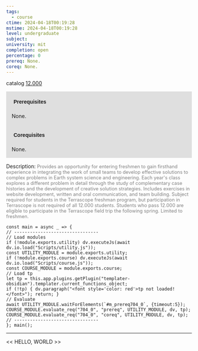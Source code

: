 ```yaml
---
tags:
  - course
ctime: 2024-04-18T00:19:28
mstime: 2024-04-18T00:19:28
level: undergraduate
subject: 
university: mit
completion: open
percentage: 0
prereq: None.
coreq: None.
---
```


catalog [12.000](http://student.mit.edu/catalog/m12a.html#12.000)

<span style="display: block; padding: 15px; background-color: rgb(100, 100, 100, 0.2);"><font id="m_prereq704_0" style="display: block; font-family: Arial, sans-serif; font-weight: bold; padding: 5px">Prerequisites</font><br><span id="prereq704_0">None.</span></span>
<span style="display: block; padding: 15px; background-color: rgb(100, 100, 100, 0.2);"><font id="m_coreq704_0" style="display: block; font-family: Arial, sans-serif; font-weight: bold; padding: 5px">Corequisites</font><br><span id="coreq704_0">None.</span></span>

<font style="">Description:</font>
<font style="color: grey; font-size: 0.8rem;">Provides an opportunity for entering freshmen to gain firsthand experience in integrating the work of small teams to develop effective solutions to complex problems in Earth system science and engineering. Each year's class explores a different problem in detail through the study of complementary case histories and the development of creative solution strategies. Includes exercises in website development, written and oral communication, and team building. Subject required for students in the Terrascope freshman program, but participation in Terrascope is not required of all 12.000 students. Students who pass 12.000 are eligible to participate in the Terrascope field trip the following spring. Limited to freshmen.</font>

```dataviewjs
const main = async _ => {
// --------------------------------
// Load modules
if (!module.exports.utility) dv.executeJs(await dv.io.load("Scripts/utility.js"));
const UTILITY_MODULE = module.exports.utility;
if (!module.exports.course) dv.executeJs(await dv.io.load("Scripts/course.js"));
const COURSE_MODULE = module.exports.course;
// Load tp
let tp = this.app.plugins.getPlugin("templater-obsidian").templater.current_functions_object;
if (!tp) { dv.paragraph("<font style='color: red'>tp not loaded!</font>"); return; }
// Evaluate
await UTILITY_MODULE.waitForElements(`#m_prereq704_0`, {timeout:5});
COURSE_MODULE.evaluate_req("704_0", "prereq", UTILITY_MODULE, dv, tp);
COURSE_MODULE.evaluate_req("704_0", "coreq", UTILITY_MODULE, dv, tp);
// --------------------------------
}; main();
```

---

<< HELLO, WORLD >>
